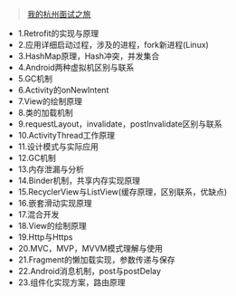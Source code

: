 >[我的杭州面试之旅](https://juejin.im/post/5b4767b6e51d45190e34ee6e#comment)

* 1.Retrofit的实现与原理
* 2.应用详细启动过程，涉及的进程，fork新进程(Linux)
* 3.HashMap原理，Hash冲突，并发集合
* 4.Android两种虚拟机区别与联系
* 5.GC机制
* 6.Activity的onNewIntent
* 7.View的绘制原理
* 8.类的加载机制
* 9.requestLayout，invalidate，postInvalidate区别与联系
* 10.ActivityThread工作原理
* 11.设计模式与实际应用
* 12.GC机制
* 13.内存泄漏与分析
* 14.Binder机制，共享内存实现原理
* 15.RecyclerView与ListView(缓存原理，区别联系，优缺点)
* 16.嵌套滑动实现原理
* 17.混合开发
* 18.View的绘制原理
* 19.Http与Https
* 20.MVC，MVP，MVVM模式理解与使用
* 21.Fragment的懒加载实现，参数传递与保存
* 22.Android消息机制，post与postDelay
* 23.组件化实现方案，路由原理